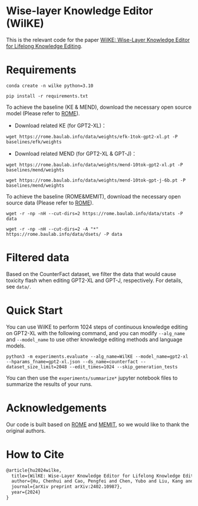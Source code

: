 # Wise-layer Knowledge Editor (WilKE)

This is the relevant code for the paper [WilKE: Wise-Layer Knowledge Editor for Lifelong Knowledge Editing](https://arxiv.org/abs/2402.10987).



# Requirements

```shell
conda create -n wilke python=3.10
```

```shell
pip install -r requirements.txt
```



To achieve the baseline (KE & MEND), download the necessary open source model (Please refer to [ROME](https://github.com/kmeng01/rome/tree/main)).

- Download related KE (for GPT2-XL)：

```shell
wget https://rome.baulab.info/data/weights/efk-1tok-gpt2-xl.pt -P baselines/efk/weights
```

- Download related MEND (for GPT2-XL & GPT-J)：

```shell
wget https://rome.baulab.info/data/weights/mend-10tok-gpt2-xl.pt -P baselines/mend/weights
```

```shell
wget https://rome.baulab.info/data/weights/mend-10tok-gpt-j-6b.pt -P baselines/mend/weights
```



To achieve the baseline (ROME&MEMIT), download the necessary open source data (Please refer to [ROME](https://github.com/kmeng01/rome/tree/main)).

```shell
wget -r -np -nH --cut-dirs=2 https://rome.baulab.info/data/stats -P data
```

```shell
wget -r -np -nH --cut-dirs=2 -A "*" https://rome.baulab.info/data/dsets/ -P data
```



# Filtered data

Based on the CounterFact dataset, we filter the data that would cause toxicity flash when editing GPT2-XL and GPT-J, respectively. For details, see `data/`.



# Quick Start

You can use WilKE to perform 1024 steps of continuous knowledge editing on GPT2-XL with the following command, and you can modify `--alg_name` and `--model_name` to use other knowledge editing methods and language models.

```shell
python3 -m experiments.evaluate --alg_name=WilKE --model_name=gpt2-xl --hparams_fname=gpt2-xl.json --ds_name=counterfact --dataset_size_limit=2048 --edit_times=1024 --skip_generation_tests
```

You can then use the `experiments/summarize*` jupyter notebook files to summarize the results of your runs.



# Acknowledgements

Our code is built based on [ROME](https://github.com/kmeng01/rome/tree/main) and [MEMIT](https://github.com/kmeng01/memit/tree/main), so we would like to thank the original authors.



# How to Cite

```latex
@article{hu2024wilke,
  title={WilKE: Wise-Layer Knowledge Editor for Lifelong Knowledge Editing},
  author={Hu, Chenhui and Cao, Pengfei and Chen, Yubo and Liu, Kang and Zhao, Jun},
  journal={arXiv preprint arXiv:2402.10987},
  year={2024}
}
```

